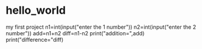 # hello_world
my first project
n1=int(input("enter the 1 number"))
n2=int(input("enter the 2 number"))
add=n1+n2
diff=n1-n2
print("addition=",add)
print("difference="diff)
